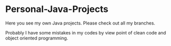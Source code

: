# Personal-Java-Projects

Here you see my own Java projects. Please check out all my branches. 

Probably I have some mistakes in my codes by view point of clean code and object oriented programming.
